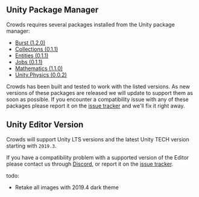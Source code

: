 ## Unity Package Manager

Crowds requires several packages installed from the Unity package manager:

 - [Burst (1.2.0)](https://docs.unity3d.com/Packages/com.unity.burst@latest/)
 - [Collections (0.1.1)](https://docs.unity3d.com/Packages/com.unity.collections@latest/)
 - [Entities (0.1.1)](https://docs.unity3d.com/Packages/com.unity.entities@latest/)
 - [Jobs (0.1.1)](https://docs.unity3d.com/Packages/com.unity.jobs@latest/)
 - [Mathematics (1.1.0)](https://docs.unity3d.com/Packages/com.unity.mathematics@latest/)
 - [Unity.Physics (0.0.2)](https://docs.unity3d.com/Packages/com.unity.physics@latest/)

Crowds has been built and tested to work with the listed versions. As new versions of these packages are released we will update to support them as soon as possible. If you encounter a compatibility issue with any of these packages please report it on the [issue tracker](https://github.com/Placeholder-Software/Crowds/issues) and we'll fix it right away.

## Unity Editor Version

Crowds will support Unity LTS versions and the latest Unity TECH version starting with `2019.3`.

If you have a compatibility problem with a supported version of the Editor please contact us through [Discord](https://placeholder.software/discord), or report it on the [issue tracker](https://github.com/Placeholder-Software/Crowds/issues).





todo:
 - Retake all images with 2019.4 dark theme